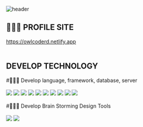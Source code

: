 ![header](https://capsule-render.vercel.app/api?type=Soft&color=fff&height=300&section=header&text=Hi%20There👋🏻%20I'M%20Lim%20Min%20Hyeok&fontSize=50&fontColor=000&animation=twinkling)

## 👨🏻‍💼 PROFILE SITE

https://owlcoderd.netlify.app
<br/>
<br/>

## DEVELOP TECHNOLOGY

#👨🏻‍💻 Develop language, framework, database, server
<br/>
<br/>
<img src="https://img.shields.io/badge/React-61DAFB?style=flat-square&logo=React&logoColor=white"/> <img src="https://img.shields.io/badge/Next.js-000000?style=flat-square&logo=Next.js&logoColor=white"/> <img src="https://img.shields.io/badge/Node.js-339933?style=flat-square&logo=Node.js&logoColor=white"/> <img src="https://img.shields.io/badge/HTML5-E34F26?style=flat-square&logo=HTML5&logoColor=white"/> <img src="https://img.shields.io/badge/Sass-CC6699?style=flat-square&logo=Sass&logoColor=white"/> <img src="https://img.shields.io/badge/CSS3-1572B6?style=flat-square&logo=CSS3&logoColor=white"/> <img src="https://img.shields.io/badge/TypeScript-3178C6?style=flat-square&logo=TypeScript&logoColor=white"/> <img src="https://img.shields.io/badge/javaScript-F7DF1E?style=flat-square&logo=javaScript&logoColor=white"/> <img src="https://img.shields.io/badge/MySQL-4479A1?style=flat-square&logo=MySQL&logoColor=white"/> <img src="https://img.shields.io/badge/Amazon EC2-FF9900?style=flat-square&logo=Amazon EC2&logoColor=white"/>
<br/>
<br/>
#👨🏻‍🎨 Develop Brain Storming Design Tools
<br/>
<br/>
<img src="https://img.shields.io/badge/Figma-F24E1E?style=flat&logo=Figma&logoColor=white"/>
<img src="https://img.shields.io/badge/Adobe Photoshop-31A8FF?style=flat-square&logo=Adobe Photoshop&logoColor=white"/>
